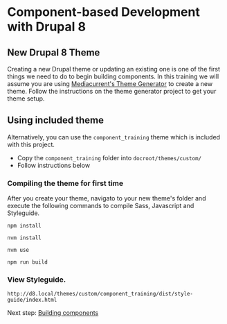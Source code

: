 # Component-based Development with Drupal 8

## New Drupal 8 Theme
Creating a new Drupal theme or updating an existing one is one of the first things we need to do to begin building components.
In this training we will assume you are using [Mediacurrent's Theme Generator](https://github.com/mediacurrent/theme_generator_8) to create a new theme.  Follow the instructions on the theme generator project to get your theme setup.

## Using included theme
Alternatively, you can use the `component_training` theme which is included with this project.
* Copy the `component_training` folder into `docroot/themes/custom/`
* Follow instructions below

### Compiling the theme for first time
After you create your theme, navigato to your new theme's folder and execute the following commands to compile Sass, Javascript and Styleguide.

```
npm install
```

```
nvm install
```

```
nvm use
```

```
npm run build
```

### View Styleguide.

```
http://d8.local/themes/custom/component_training/dist/style-guide/index.html
```

Next step:  [Building components](2-building-components.md)
